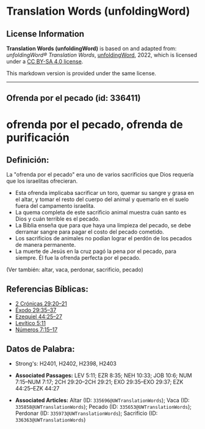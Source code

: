 # Translation Words (unfoldingWord)

## License Information

**Translation Words (unfoldingWord)** is based on and adapted from: _unfoldingWord® Translation Words_, [unfoldingWord](https://unfoldingword.org/utw), 2022, which is licensed under a [CC BY-SA 4.0 license](https://creativecommons.org/licenses/by-sa/4.0/legalcode.en).

This markdown version is provided under the same license.



--------------------------------

## Ofrenda por el pecado (id: 336411)

ofrenda por el pecado, ofrenda de purificación
==============================================

Definición:
-----------

La "ofrenda por el pecado" era uno de varios sacrificios que Dios requería que los israelitas ofrecieran.

* Esta ofrenda implicaba sacrificar un toro, quemar su sangre y grasa en el altar, y tomar el resto del cuerpo del animal y quemarlo en el suelo fuera del campamento israelita.
* La quema completa de este sacrificio animal muestra cuán santo es Dios y cuán terrible es el pecado.
* La Biblia enseña que para que haya una limpieza del pecado, se debe derramar sangre para pagar el costo del pecado cometido.
* Los sacrificios de animales no podían lograr el perdón de los pecados de manera permanente.
* La muerte de Jesús en la cruz pagó la pena por el pecado, para siempre. Él fue la ofrenda perfecta por el pecado.

(Ver también: altar, vaca, perdonar, sacrificio, pecado)

Referencias Bíblicas:
---------------------

* [2 Crónicas 29:20–21](https://ref.ly/2Chr29:20-2Chr29:21)
* [Éxodo 29:35–37](https://ref.ly/Exod29:35-Exod29:37)
* [Ezequiel 44:25–27](https://ref.ly/Ezek44:25-Ezek44:27)
* [Levítico 5:11](https://ref.ly/Lev5:11)
* [Números 7:15–17](https://ref.ly/Num7:15-Num7:17)

Datos de Palabra:
-----------------

* Strong's: H2401, H2402, H2398, H2403

* **Associated Passages:** LEV 5:11; EZR 8:35; NEH 10:33; JOB 10:6; NUM 7:15–NUM 7:17; 2CH 29:20–2CH 29:21; EXO 29:35–EXO 29:37; EZK 44:25–EZK 44:27
* **Associated Articles:** Altar (ID: `335696@UWTranslationWords`); Vaca (ID: `335858@UWTranslationWords`); Pecado (ID: `335653@UWTranslationWords`); Perdonar (ID: `335973@UWTranslationWords`); Sacrificio (ID: `336363@UWTranslationWords`)

